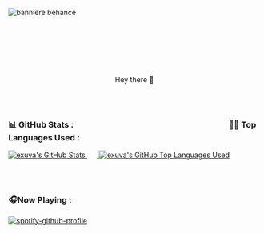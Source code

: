 ![bannière behance](https://user-images.githubusercontent.com/84912528/132993049-1b155e1f-3757-4416-821b-9fa338b7c765.png)



<p align="center">
 <h1 align="center" font-family="poppins"><img style="padding: 0 800px" src="https://avatars.githubusercontent.com/u/84912528?v=4" width="60"></h1>
 <p align="center">Hey there 👋</p>
</p>

<br /><br />



<!--   Stats -->
### 📊 GitHub Stats :&nbsp;&nbsp;&nbsp;&nbsp;&nbsp;&nbsp;&nbsp;&nbsp;&nbsp;&nbsp;&nbsp;&nbsp;&nbsp;&nbsp;&nbsp;&nbsp;&nbsp;&nbsp;&nbsp;&nbsp;&nbsp;&nbsp;&nbsp;&nbsp;&nbsp;&nbsp;&nbsp;&nbsp;&nbsp;&nbsp;&nbsp;&nbsp;&nbsp;&nbsp;&nbsp;&nbsp;&nbsp;&nbsp;&nbsp;&nbsp;&nbsp;&nbsp;&nbsp;&nbsp;&nbsp;&nbsp;&nbsp;&nbsp;&nbsp;&nbsp;&nbsp;&nbsp;&nbsp;&nbsp;&nbsp;&nbsp;&nbsp;&nbsp;&nbsp;&nbsp;&nbsp;&nbsp;&nbsp;&nbsp;&nbsp;&nbsp;&nbsp;&nbsp;&nbsp; &nbsp;&nbsp;&nbsp;&nbsp;&nbsp;&nbsp;&nbsp;&nbsp;&nbsp;&nbsp;👨‍💻 Top Languages Used  : 
<a href="https://github.com/exuva">
  <img alt="exuva's GitHub Stats" src="https://github-readme-stats.vercel.app/api?username=exuva&count_private=true&show_icons=true&theme=gotham"/>
</a>&nbsp;&nbsp;&nbsp;&nbsp;&nbsp;<a href="https://github.com/exuva">
<img alt="exuva's GitHub Top Languages Used" src="https://github-readme-stats.vercel.app/api/top-langs/?username=exuva&count_private=true&show_icons=true&theme=gotham" src="https://github.com/anuraghazra/github-readme-stats"/></a>


<br /><br />


<!--   Now playing Spotify -->
### 🎧Now Playing :
<a href="https://open.spotify.com/user/electrowaze?si=b8f7e3762dce4b51">

[![spotify-github-profile](https://spotify-github-profile.vercel.app/api/view?uid=electrowaze)](https://spotify-github-profile.vercel.app/api/view?uid=electrowaze&redirect=true)
 </a>
